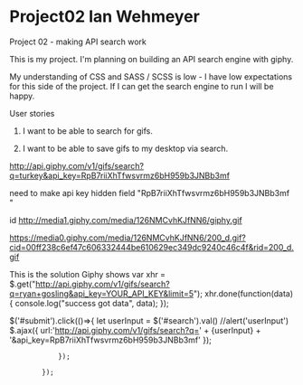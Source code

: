 # Project02 Ian Wehmeyer
Project 02 - making API search work

This is my project. I'm planning on building an API search engine with giphy. 

My understanding of CSS and SASS / SCSS is low - I have low expectations for this side of the project. If I can get the search engine to run I will be happy.


User stories

1. I want to be able to search for gifs. 

2. I want to be able to save gifs to my desktop via search.

http://api.giphy.com/v1/gifs/search?q=turkey&api_key=RpB7riiXhTfwsvrmz6bH959b3JNBb3mf 

need to make api key hidden field "RpB7riiXhTfwsvrmz6bH959b3JNBb3mf "



id http://media1.giphy.com/media/126NMCvhKJfNN6/giphy.gif

https://media0.giphy.com/media/126NMCvhKJfNN6/200_d.gif?cid=00ff238c6ef47c606332444be610629ec349dc9240c46c4f&rid=200_d.gif


This is the solution Giphy shows
var xhr = $.get("http://api.giphy.com/v1/gifs/search?q=ryan+gosling&api_key=YOUR_API_KEY&limit=5");
xhr.done(function(data) { console.log("success got data", data); });

$('#submit').click(()=>{
                let userInput = $('#search').val()
                //alert('userInput')
                $.ajax({
                url:'http://api.giphy.com/v1/gifs/search?q=' + {userInput} + '&api_key=RpB7riiXhTfwsvrmz6bH959b3JNBb3mf'
            });
               
                });
            
            });
